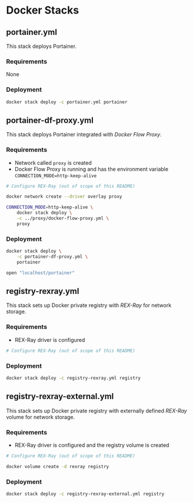 # Docker Stacks

## portainer.yml

This stack deploys Portainer.

### Requirements

None

### Deployment

```bash
docker stack deploy -c portainer.yml portainer
```

## portainer-df-proxy.yml

This stack deploys Portainer integrated with *Docker Flow Proxy*.

### Requirements

* Network called `proxy` is created
* Docker Flow Proxy is running and has the environment variable `CONNECTION_MODE=http-keep-alive`

```bash
# Configure REX-Ray (out of scope of this README)

docker network create --driver overlay proxy

CONNECTION_MODE=http-keep-alive \
    docker stack deploy \
    -c ../proxy/docker-flow-proxy.yml \
    proxy
```

### Deployment

```bash
docker stack deploy \
    -c portainer-df-proxy.yml \
    portainer

open "localhost/portainer"
```

## registry-rexray.yml

This stack sets up Docker private registry with *REX-Ray* for network storage.

### Requirements

* REX-Ray driver is configured

```bash
# Configure REX-Ray (out of scope of this README)
```

### Deployment

```bash
docker stack deploy -c registry-rexray.yml registry
```

## registry-rexray-external.yml

This stack sets up Docker private registry with externally defined *REX-Ray* volume for network storage.

### Requirements

* REX-Ray driver is configured and the registry volume is created

```bash
# Configure REX-Ray (out of scope of this README)

docker volume create -d rexray registry
```

### Deployment

```bash
docker stack deploy -c registry-rexray-external.yml registry
```
